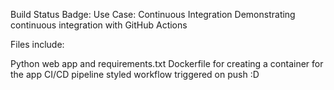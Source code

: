 Build Status Badge: 
Use Case: Continuous Integration
Demonstrating continuous integration with GitHub Actions

Files include:

Python web app and requirements.txt
Dockerfile for creating a container for the app
CI/CD pipeline styled workflow triggered on push
:D
